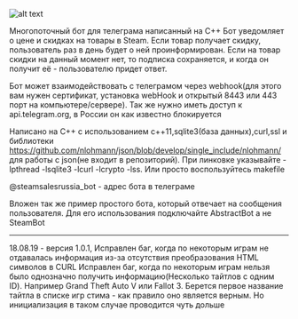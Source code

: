 ![alt text](https://i.ibb.co/H7D2D8B/photo-2019-08-18-00-46-53.jpg)

Многопоточный бот для телеграма написанный на C++
Бот уведомляет о цене и скидках на товары в Steam. Если товар получает скидку, пользователь раз в день будет о ней проинформирован. Если на товар скидки на данный момент нет, то подписка сохраняется, и когда он получит её - пользователю придет ответ.

Бот может взаимодействовать с телеграмом через webhook(для этого вам нужен сертификат, установка webHook и открытый 8443 или 443 порт на компьютере/сервере). Так же нужно иметь доступ к api.telegram.org, в России он как известно блокируется



Написано на C++  с использованием с++11,sqlite3(база данных),curl,ssl и библиотеки https://github.com/nlohmann/json/blob/develop/single_include/nlohmann/ для работы с json(не входит в репозиторий). При линковке указывайте -lpthread -lsqlite3 -lcurl -lcrypto -lss. Или просто воспользуйтесь makefile


@steamsalesrussia_bot - адрес бота в телеграме

Вложен так же пример простого бота, который отвечает на сообщения пользователя. Для его использования подключайте AbstractBot а не SteamBot

--------------------------
18.08.19 - версия 1.0.1, 
Исправлен баг, когда по некоторым играм не отдавалась информация из-за отсутствия преобразования HTML символов в CURL
Исправлен баг, когда по некоторым играм нельзя было однозначно получить информацию(Несколько тайтлов с одним ID). Например Grand Theft Auto V или Fallot 3. Берется первое название тайтла в списке игр стима - как правило оно является верным. Но инициализация в таком случае проводится чуть дольше


